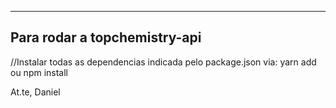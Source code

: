 ------------------------------
Para rodar a topchemistry-api
------------------------------

//Instalar todas as dependencias indicada pelo package.json via:
yarn add ou
npm install

At.te,
Daniel
